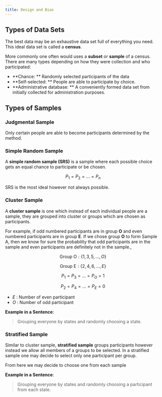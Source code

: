 ```yaml
---
title: Design and Bias
---
```

## Types of Data Sets

The best data may be an exhaustive data set full of everything you need. This ideal data set is called a **census**.

More commonly one often would uses a **subset** or **sample** of a census. There are many types depending on how they were collection and who participated:

* **Chance: ** Randomly selected participants of the data
* **Self-selected: ** People are able to participate by choice.
* **Administrative database: ** A conveniently formed data set from initially collected for administration purposes.

## Types of Samples

### Judgmental Sample

Only certain people are able to become participants determined by the method.

### Simple Random Sample

A **simple random sample (SRS)** is a sample where each possible choice gets an equal chance to participate or be chosen.

$$P_1 = P_2 = ...=P_n$$

SRS is the most ideal however not always possible.

### Cluster Sample

A **cluster sample** is one which instead of each individual people are a sample, they are grouped into cluster or groups which are chosen as participants.

For example, if odd numbered participants are in group **O** and even numbered participants are in group **E**. If we chose group **O** to form $\text{Sample A}$, then we know for sure the probability that odd participants are in the sample and even participants are definitely not in the sample.,

$$\text{Group O}: \{1, 3, 5, ..., O\}$$

$$\text{Group E}: \{2, 4, 6, ..., E\}$$

$$P_1 = P_3 = ... = P_O = 1$$

$$P_2 = P_4 = ... = P_E = 0$$

* $E$ : Number of even participant
* $O$ : Number of odd participant

**Example in a Sentence**:

> Grouping everyone by states and randomly choosing a state.

### Stratified Sample

Similar to cluster sample, **stratified sample** groups participants however instead we allow all members of a groups to be selected. In a stratified sample one may decide to select only one participant per group.

From here we may decide to choose one from each sample

**Example in a Sentence**:

> Grouping everyone by states and randomly choosing a participant from each state.